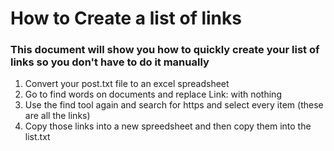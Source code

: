 # How to Create a list of links

### This document will show you how to quickly create your list of links so you don't have to do it manually

1) Convert your post.txt file to an excel spreadsheet
2) Go to find words on documents and replace Link: with nothing
3) Use the find tool again and search for https and select every item (these are all the links)
4) Copy those links into a new spreedsheet and then copy them into the list.txt

